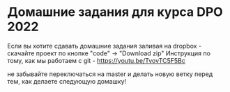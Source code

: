 # Домашние задания для курса DPO 2022

Если вы хотите сдавать домашние задания заливая на dropbox - скачайте проект по кнопке "code" -> "Download zip"
Инструкция по тому, как мы работаем с git - https://youtu.be/TvovTC5F5Bc

не забывайте переключаться на master и делать новую ветку перед тем, как делаете следующую домашку!
